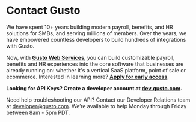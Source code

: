 # Contact Gusto 
  
We have spent 10+ years building modern payroll, benefits, and HR solutions for SMBs, and serving millions of members. Over the years, we have empowered countless developers to build hundreds of integrations with Gusto. 

Now, with [**Gusto Web Services**](https://gusto.com/embedded-payroll), you can build customizable payroll, benefits and HR experiences into the core software that businesses are already running on: whether it's a vertical SaaS platform, point of sale or ecommerce. Interested in learning more? [**Apply for early access**](https://gusto-embedded-payroll.typeform.com/to/iomAQIj3?utm_source=docs).

**Looking for API Keys? Create a developer account at [dev.gusto.com](https://dev.gusto.com).**

Need help troubleshooting our API? Contact our Developer Relations team at developer@gusto.com. We’re available to help Monday through Friday between 8am - 5pm PDT.
